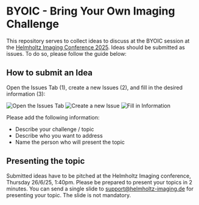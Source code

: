 # BYOIC - Bring Your Own Imaging Challenge
This repository serves to collect ideas to discuss at the BYOIC session at the [Helmholtz Imaging Conference 2025](https://helmholtz-imaging.de/news/helmholtz-imaging-conference-2025/).
Ideas should be submitted as issues. To do so, please follow the guide below:

## How to submit an Idea

Open the Issues Tab (1), create a new Issues (2), and fill in the desired information (3):

![Open the Issues Tab](https://github.com/dojoh/25-bring-your-own-image-challenge/blob/main/byoic_0.png?raw=true)
![Create a new Issue](https://github.com/dojoh/25-bring-your-own-image-challenge/blob/main/byoic_1.png?raw=true)
![Fill in Information](https://github.com/dojoh/25-bring-your-own-image-challenge/blob/main/byoic_2.png?raw=true)

Please add the following information:
- Describe your challenge / topic
- Describe who you want to address
- Name the person who will present the topic 

## Presenting the topic

Submitted ideas have to be pitched at the Helmholtz Imaging conference, Thursday 26/6/25, 1:40pm. Please be prepared to present your topics in 2 minutes. You can send a single slide to support@helmholtz-imaging.de for presenting your topic. The slide is not mandatory.

